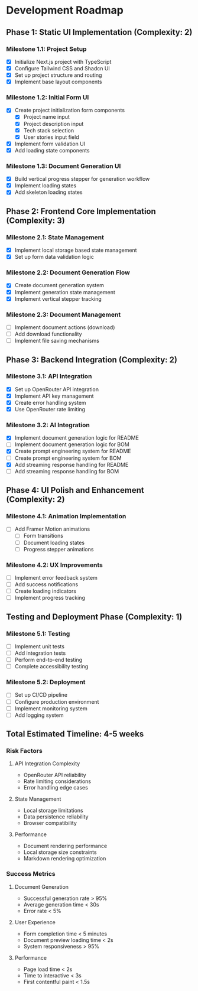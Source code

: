 # Development Roadmap

## Phase 1: Static UI Implementation (Complexity: 2)

### Milestone 1.1: Project Setup
- [x] Initialize Next.js project with TypeScript
- [x] Configure Tailwind CSS and Shadcn UI
- [x] Set up project structure and routing
- [x] Implement base layout components

### Milestone 1.2: Initial Form UI
- [x] Create project initialization form components
  - [x] Project name input
  - [x] Project description input
  - [x] Tech stack selection
  - [x] User stories input field
- [x] Implement form validation UI
- [x] Add loading state components

### Milestone 1.3: Document Generation UI
- [x] Build vertical progress stepper for generation workflow
- [x] Implement loading states
- [x] Add skeleton loading states

## Phase 2: Frontend Core Implementation (Complexity: 3)

### Milestone 2.1: State Management
- [x] Implement local storage based state management
- [x] Set up form data validation logic

### Milestone 2.2: Document Generation Flow
- [x] Create document generation system
- [x] Implement generation state management
- [x] Implement vertical stepper tracking

### Milestone 2.3: Document Management
- [ ] Implement document actions (download)
- [ ] Add download functionality
- [ ] Implement file saving mechanisms

## Phase 3: Backend Integration (Complexity: 2)

### Milestone 3.1: API Integration
- [x] Set up OpenRouter API integration
- [x] Implement API key management
- [x] Create error handling system
- [x] Use OpenRouter rate limiting

### Milestone 3.2: AI Integration
- [x] Implement document generation logic for README
- [ ] Implement document generation logic for BOM
- [x] Create prompt engineering system for README
- [ ] Create prompt engineering system for BOM
- [x] Add streaming response handling for README
- [ ] Add streaming response handling for BOM

## Phase 4: UI Polish and Enhancement (Complexity: 2)

### Milestone 4.1: Animation Implementation
- [ ] Add Framer Motion animations
  - [ ] Form transitions
  - [ ] Document loading states
  - [ ] Progress stepper animations

### Milestone 4.2: UX Improvements
- [ ] Implement error feedback system
- [ ] Add success notifications
- [ ] Create loading indicators
- [ ] Implement progress tracking

## Testing and Deployment Phase (Complexity: 1)

### Milestone 5.1: Testing
- [ ] Implement unit tests
- [ ] Add integration tests
- [ ] Perform end-to-end testing
- [ ] Complete accessibility testing

### Milestone 5.2: Deployment
- [ ] Set up CI/CD pipeline
- [ ] Configure production environment
- [ ] Implement monitoring system
- [ ] Add logging system

## Total Estimated Timeline: 4-5 weeks

### Risk Factors
1. API Integration Complexity
   - OpenRouter API reliability
   - Rate limiting considerations
   - Error handling edge cases

2. State Management
   - Local storage limitations
   - Data persistence reliability
   - Browser compatibility

3. Performance
   - Document rendering performance
   - Local storage size constraints
   - Markdown rendering optimization

### Success Metrics
1. Document Generation
   - Successful generation rate > 95%
   - Average generation time < 30s
   - Error rate < 5%

2. User Experience
   - Form completion time < 5 minutes
   - Document preview loading time < 2s
   - System responsiveness > 95%

3. Performance
   - Page load time < 2s
   - Time to interactive < 3s
   - First contentful paint < 1.5s
